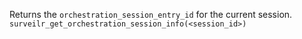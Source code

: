 Returns the `orchestration_session_entry_id` for the current session. `surveilr_get_orchestration_session_info(<session_id>)`